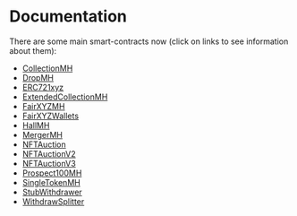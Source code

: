 # Documentation

There are some main smart-contracts now
(click on links to see information about them):
- [CollectionMH](./CollectionMH.md)
- [DropMH](./DropMH.md)
- [ERC721xyz](ERC721xyz.md)
- [ExtendedCollectionMH](ExtendedCollectionMH.md)
- [FairXYZMH](./FairXYZMH.md)
- [FairXYZWallets](./FairXYZWallets.md)
- [HallMH](./HallMH.md)
- [MergerMH](./MergerMH.md)
- [NFTAuction](./NFTAuction.md)
- [NFTAuctionV2](./NFTAuctionV2.md)
- [NFTAuctionV3](./NFTAuctionV3.md)
- [Prospect100MH](./Prospect100MH.md)
- [SingleTokenMH](./SingleTokenMH.md)
- [StubWithdrawer](./StubWithdrawer.md)
- [WithdrawSplitter](./WithdrawSplitter.md)
